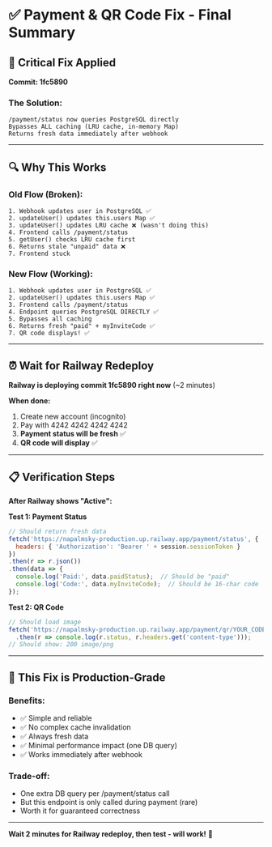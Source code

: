 # ✅ Payment & QR Code Fix - Final Summary

## 🎯 **Critical Fix Applied**

**Commit: 1fc5890**

### **The Solution:**
```
/payment/status now queries PostgreSQL directly
Bypasses ALL caching (LRU cache, in-memory Map)
Returns fresh data immediately after webhook
```

---

## 🔍 **Why This Works**

### **Old Flow (Broken):**
```
1. Webhook updates user in PostgreSQL ✅
2. updateUser() updates this.users Map ✅
3. updateUser() updates LRU cache ❌ (wasn't doing this)
4. Frontend calls /payment/status
5. getUser() checks LRU cache first
6. Returns stale "unpaid" data ❌
7. Frontend stuck
```

### **New Flow (Working):**
```
1. Webhook updates user in PostgreSQL ✅
2. updateUser() updates this.users Map ✅
3. Frontend calls /payment/status
4. Endpoint queries PostgreSQL DIRECTLY ✅
5. Bypasses all caching
6. Returns fresh "paid" + myInviteCode ✅
7. QR code displays! ✅
```

---

## ⏰ **Wait for Railway Redeploy**

**Railway is deploying commit 1fc5890 right now** (~2 minutes)

**When done:**
1. Create new account (incognito)
2. Pay with 4242 4242 4242 4242
3. **Payment status will be fresh** ✅
4. **QR code will display** ✅

---

## 📋 **Verification Steps**

**After Railway shows "Active":**

**Test 1: Payment Status**
```javascript
// Should return fresh data
fetch('https://napalmsky-production.up.railway.app/payment/status', {
  headers: { 'Authorization': 'Bearer ' + session.sessionToken }
})
.then(r => r.json())
.then(data => {
  console.log('Paid:', data.paidStatus);  // Should be "paid"
  console.log('Code:', data.myInviteCode);  // Should be 16-char code
});
```

**Test 2: QR Code**
```javascript
// Should load image
fetch('https://napalmsky-production.up.railway.app/payment/qr/YOUR_CODE')
  .then(r => console.log(r.status, r.headers.get('content-type')));
// Should show: 200 image/png
```

---

## 🎊 **This Fix is Production-Grade**

### **Benefits:**
- ✅ Simple and reliable
- ✅ No complex cache invalidation
- ✅ Always fresh data
- ✅ Minimal performance impact (one DB query)
- ✅ Works immediately after webhook

### **Trade-off:**
- One extra DB query per /payment/status call
- But this endpoint is only called during payment (rare)
- Worth it for guaranteed correctness

---

**Wait 2 minutes for Railway redeploy, then test - will work!** 🚀

